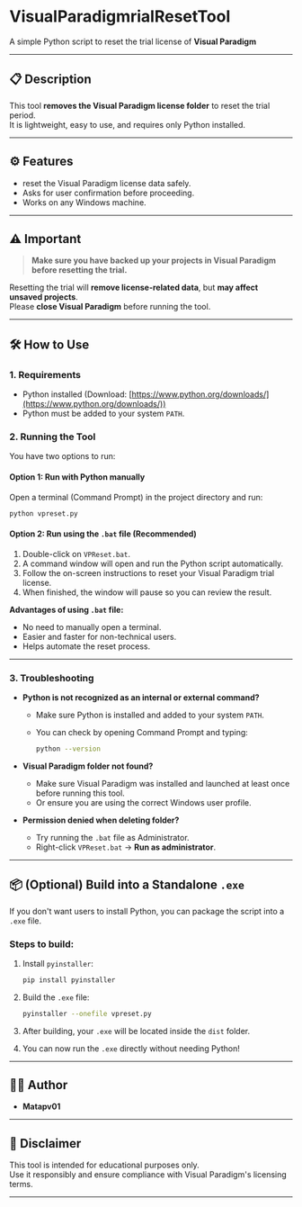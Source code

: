# VisualParadigmrialResetTool
A simple Python script to reset the trial license of **Visual Paradigm**

---

## 📋 Description

This tool **removes the Visual Paradigm license folder** to reset the trial period.  
It is lightweight, easy to use, and requires only Python installed.

---

## ⚙️ Features

- reset the Visual Paradigm license data safely.
- Asks for user confirmation before proceeding.
- Works on any Windows machine.

---

## ⚠️ Important

> **Make sure you have backed up your projects in Visual Paradigm before resetting the trial.**

Resetting the trial will **remove license-related data**, but **may affect unsaved projects**.  
Please **close Visual Paradigm** before running the tool.

---

## 🛠️ How to Use

### 1. Requirements

- Python installed (Download: [https://www.python.org/downloads/](https://www.python.org/downloads/))
- Python must be added to your system `PATH`.

### 2. Running the Tool

You have two options to run:

#### Option 1: Run with Python manually

Open a terminal (Command Prompt) in the project directory and run:

```bash
python vpreset.py
```

#### Option 2: Run using the `.bat` file (Recommended)

1. Double-click on `VPReset.bat`.
2. A command window will open and run the Python script automatically.
3. Follow the on-screen instructions to reset your Visual Paradigm trial license.
4. When finished, the window will pause so you can review the result.

**Advantages of using `.bat` file:**
- No need to manually open a terminal.
- Easier and faster for non-technical users.
- Helps automate the reset process.

---

### 3. Troubleshooting

- **Python is not recognized as an internal or external command?**
  - Make sure Python is installed and added to your system `PATH`.
  - You can check by opening Command Prompt and typing:

    ```bash
    python --version
    ```

- **Visual Paradigm folder not found?**
  - Make sure Visual Paradigm was installed and launched at least once before running this tool.
  - Or ensure you are using the correct Windows user profile.

- **Permission denied when deleting folder?**
  - Try running the `.bat` file as Administrator.
  - Right-click `VPReset.bat` → **Run as administrator**.

---

## 📦 (Optional) Build into a Standalone `.exe`

If you don't want users to install Python, you can package the script into a `.exe` file.

### Steps to build:

1. Install `pyinstaller`:

    ```bash
    pip install pyinstaller
    ```

2. Build the `.exe` file:

    ```bash
    pyinstaller --onefile vpreset.py
    ```

3. After building, your `.exe` will be located inside the `dist` folder.

4. You can now run the `.exe` directly without needing Python!

---

## 🧑‍💻 Author

- **Matapv01**

---

## 📜 Disclaimer

This tool is intended for educational purposes only.  
Use it responsibly and ensure compliance with Visual Paradigm's licensing terms.

---

